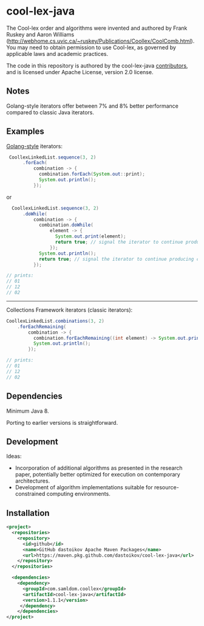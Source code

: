 # cool-lex-java

The Cool-lex order and algorithms were invented and authored by Frank Ruskey and Aaron Williams (<http://webhome.cs.uvic.ca/~ruskey/Publications/Coollex/CoolComb.html>).
You may need to obtain permission to use Cool-lex, as governed by applicable laws and academic practices.

The code in this repository is authored by the cool-lex-java [contributors](CONTRIBUTORS), and is licensed under Apache License, version 2.0 license.

## Notes

Golang-style iterators offer between 7% and 8% better performance compared to classic Java iterators.

## Examples

[Golang-style](https://pkg.go.dev/iter) iterators:

```java
 CoollexLinkedList.sequence(3, 2)
      .forEach(
          combination -> {
            combination.forEach(System.out::print);
            System.out.println();
          });
```

or

```java
  CoollexLinkedList.sequence(3, 2)
      .doWhile(
          combination -> {
            combination.doWhile(
                element -> {
                  System.out.print(element);
                  return true; // signal the iterator to continue producing elements
                });
            System.out.println();
            return true; // signal the iterator to continue producing combinations
          });

// prints:
// 01
// 12
// 02
```

---
Collections Framework iterators (classic iterators):

```java
CoollexLinkedList.combinations(3, 2)
    .forEachRemaining(
        combination -> {
          combination.forEachRemaining((int element) -> System.out.print(element));
          System.out.println();
        });

// prints:
// 01
// 12
// 02
```

## Dependencies

Minimum Java 8.

Porting to earlier versions is straightforward.

## Development

Ideas:

* Incorporation of additional algorithms as presented in the research paper, potentially better optimized for execution on contemporary architectures.
* Development of algorithm implementations suitable for resource-constrained computing environments.

## Installation

```xml
<project>
  <repositories>
    <repository>
      <id>github</id>
      <name>GitHub dastoikov Apache Maven Packages</name>
      <url>https://maven.pkg.github.com/dastoikov/cool-lex-java</url>
    </repository>
  </repositories>

  <dependencies>
    <dependency>
      <groupId>com.samldom.coollex</groupId>
      <artifactId>cool-lex-java</artifactId>
      <version>1.1.1</version>
     </dependency>
    </dependencies>
</project>
```
